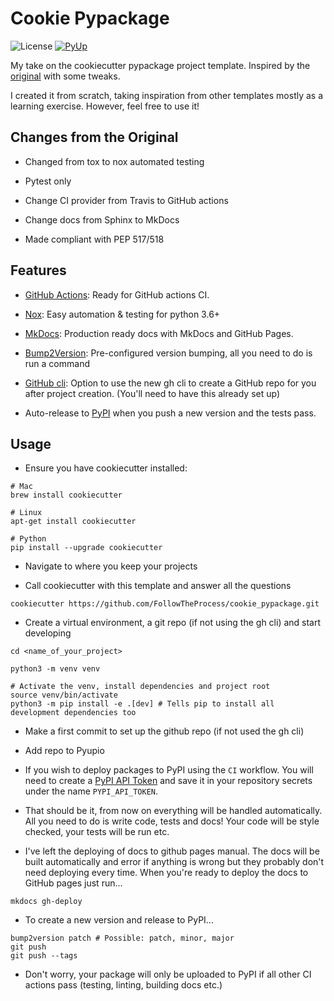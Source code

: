 # Cookie Pypackage

![License](https://img.shields.io/github/license/FollowTheProcess/cookie_pypackage.svg)
[![PyUp](https://pyup.io/repos/github/FollowTheProcess/cookie_pypackage/shield.svg)](https://pyup.io/repos/github/FollowTheProcess/cookie_pypackage/)

My take on the cookiecutter pypackage project template. Inspired by the [original](https://github.com/audreyr/cookiecutter-pypackage/) with some tweaks.

I created it from scratch, taking inspiration from other templates mostly as a learning exercise. However, feel free to use it!

## Changes from the Original

* Changed from tox to nox automated testing

* Pytest only

* Change CI provider from Travis to GitHub actions

* Change docs from Sphinx to MkDocs

* Made compliant with PEP 517/518

## Features

* [GitHub Actions](https://docs.github.com/en/free-pro-team@latest/actions): Ready for GitHub actions CI.

* [Nox](https://nox.thea.codes/en/stable/): Easy automation & testing for python 3.6+

* [MkDocs](https://www.mkdocs.org/#building-the-site): Production ready docs with MkDocs and GitHub Pages.

* [Bump2Version](https://pypi.org/project/bump2version/): Pre-configured version bumping, all you need to do is run a command

* [GitHub cli](https://cli.github.com): Option to use the new gh cli to create a GitHub repo for you after project creation. (You'll need to have this already set up)

* Auto-release to [PyPI](https://pypi.org) when you push a new version and the tests pass.

## Usage

* Ensure you have cookiecutter installed:

``` shell
# Mac
brew install cookiecutter

# Linux
apt-get install cookiecutter

# Python
pip install --upgrade cookiecutter
```

* Navigate to where you keep your projects

* Call cookiecutter with this template and answer all the questions

``` shell
cookiecutter https://github.com/FollowTheProcess/cookie_pypackage.git
```

* Create a virtual environment, a git repo (if not using the gh cli) and start developing

``` shell
cd <name_of_your_project>

python3 -m venv venv

# Activate the venv, install dependencies and project root
source venv/bin/activate
python3 -m pip install -e .[dev] # Tells pip to install all development dependencies too
```

* Make a first commit to set up the github repo (if not used the gh cli)

* Add repo to Pyupio

* If you wish to deploy packages to PyPI using the `CI` workflow. You will need to create a [PyPI API Token](https://pypi.org/help/#apitoken) and save it in your repository secrets under the name `PYPI_API_TOKEN`.

* That should be it, from now on everything will be handled automatically. All you need to do is write code, tests and docs! Your code will be style checked, your tests will be run etc.

* I've left the deploying of docs to github pages manual. The docs will be built automatically and error if anything is wrong but they probably don't need deploying every time. When you're ready to deploy the docs to GitHub pages just run...

``` shell
mkdocs gh-deploy
```

* To create a new version and release to PyPI...

``` shell
bump2version patch # Possible: patch, minor, major
git push
git push --tags
```

* Don't worry, your package will only be uploaded to PyPI if all other CI actions pass (testing, linting, building docs etc.)
